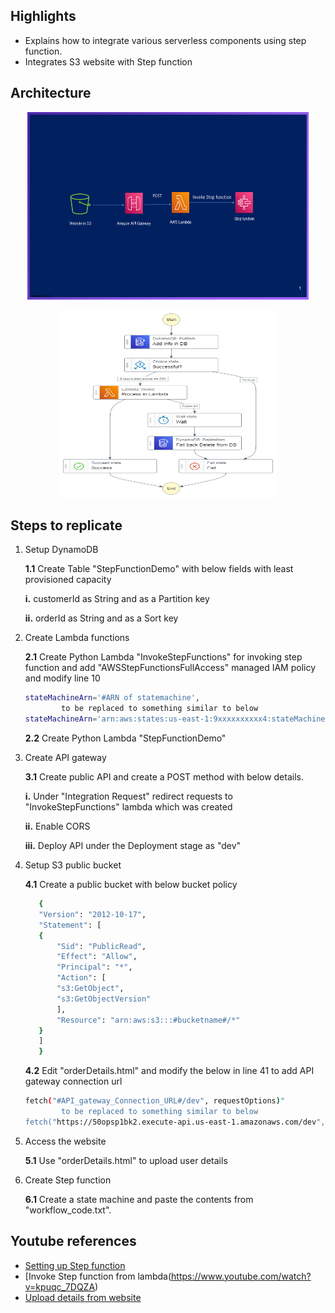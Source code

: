 ## Highlights

* Explains how to integrate various serverless components using step function.
* Integrates S3 website with Step function

## Architecture
<p align="center">
  <img src="Slide.png" width="450" height="300" title="Architecture"> 
</p>

<p align="center">
  <img src="stepfunctions_graph.png" width="350" height="300" title="Architecture"> 
</p>

## Steps to replicate
  
  1. Setup DynamoDB
  
     **1.1** Create Table "StepFunctionDemo" with below fields with least provisioned capacity
     
	    **i.** customerId as String and as a Partition key
		
	    **ii.** orderId as String and as a Sort key
				
		
  2. Create Lambda functions
  
      **2.1** Create Python Lambda "InvokeStepFunctions" for invoking step function and add "AWSStepFunctionsFullAccess" managed IAM policy and modify line 10
        ```bash
		stateMachineArn='#ARN of statemachine',
				to be replaced to something similar to below
		stateMachineArn='arn:aws:states:us-east-1:9xxxxxxxxxx4:stateMachine:MyStateMachine',			
		```	  
      
      **2.2** Create Python Lambda "StepFunctionDemo"

  3. Create API gateway
  
       **3.1** Create public API and create a POST method with below details.
       
		**i.** Under "Integration Request" redirect requests to "InvokeStepFunctions" lambda which was created
		
		**ii.** Enable CORS 
		
		**iii.** Deploy API under the Deployment stage as "dev"	
		
		
  4. Setup S3 public bucket

       **4.1** Create a public bucket with below bucket policy
	 ```bash
		{
	    "Version": "2012-10-17",
	    "Statement": [
		{
		    "Sid": "PublicRead",
		    "Effect": "Allow",
		    "Principal": "*",
		    "Action": [
			"s3:GetObject",
			"s3:GetObjectVersion"
		    ],
		    "Resource": "arn:aws:s3:::#bucketname#/*"
		}
	    ]
		}
	  ```
	
       **4.2**  Edit "orderDetails.html" and modify the below in line 41 to add API gateway connection url   
        ```bash
		fetch("#API_gateway_Connection_URL#/dev", requestOptions)"
				to be replaced to something similar to below
		fetch("https://50opsp1bk2.execute-api.us-east-1.amazonaws.com/dev", requestOptions)				
		```
	
   
  5. Access the website

      **5.1**  Use "orderDetails.html" to upload user details


  6. Create Step function
  
       **6.1** Create a state machine and paste the contents from "workflow_code.txt".
             

## Youtube references

<!-- YOUTUBE:START -->
- [Setting up Step function](https://www.youtube.com/watch?v=DFSko_sLyMM)
- [Invoke Step function from lambda(https://www.youtube.com/watch?v=kpuqc_7DQZA)
- [Upload details from website](https://www.youtube.com/watch?v=PzNQXYWQQ7c)
<!-- YOUTUBE:END -->


<!-- 1. item1
1. item2
    1. subitem1
    2. subitem2 -->

